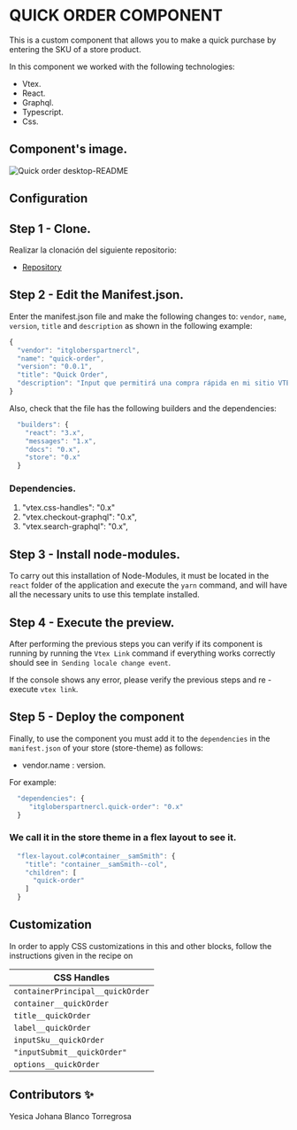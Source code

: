 # QUICK ORDER COMPONENT

This is a custom component that allows you to make a quick purchase by entering the SKU of a store product.

In this component we worked with the following technologies:

- Vtex.
- React.
- Graphql.
- Typescript.
- Css.

## Component's image.

![Quick order desktop-README](https://user-images.githubusercontent.com/87024446/219821711-4fb00083-7abd-4d8d-9737-eeb8badfa373.png)

## Configuration 

## Step 1 - Clone.

Realizar la clonación del siguiente repositorio:
- [Repository](https://github.com/Yesiblato/itgloberspartnercl-quick-order)

## Step 2 - Edit the Manifest.json.

Enter the manifest.json file and make the following changes to: `vendor`, `name`, `version`, `title` and `description`
as shown in the following example:

```js
{
  "vendor": "itgloberspartnercl",
  "name": "quick-order",
  "version": "0.0.1",
  "title": "Quick Order",
  "description": "Input que permitirá una compra rápida en mi sitio VTEX IO"
}
```
Also, check that the file has the following builders and the dependencies:

```js
  "builders": {
    "react": "3.x",
    "messages": "1.x",
    "docs": "0.x",
    "store": "0.x"
  }
```

### Dependencies.

1. "vtex.css-handles": "0.x"
2. "vtex.checkout-graphql": "0.x",
3. "vtex.search-graphql": "0.x", 


## Step 3 - Install node-modules.

To carry out this installation of Node-Modules, it must be located in the `react` folder of the application and execute the `yarn` command, and will have all the necessary units to use this template installed.

## Step 4 - Execute the preview.

After performing the previous steps you can verify if its component is running by running the `Vtex Link` command if everything works correctly should see in` Sending locale change event`.

If the console shows any error, please verify the previous steps and re -execute `vtex link`.

## Step 5 - Deploy the component

Finally, to use the component you must add it to the `dependencies` in the `manifest.json` of your store (store-theme) as follows:

- vendor.name : version. 

For example:
```js
  "dependencies": {
     "itgloberspartnercl.quick-order": "0.x"
  }
```
### We call it in the store theme in a flex layout to see it.
```js
  "flex-layout.col#container__samSmith": {
    "title": "container__samSmith--col",
    "children": [
      "quick-order"
    ]
  }
```

## Customization

In order to apply CSS customizations in this and other blocks, follow the instructions given in the recipe on 

| CSS Handles |
| ----------- | 
| `containerPrincipal__quickOrder` | 
| `container__quickOrder` | 
| `title__quickOrder` | 
| `label__quickOrder` | 
| `inputSku__quickOrder` |
| `"inputSubmit__quickOrder"` | 
| `options__quickOrder` |


## Contributors ✨

Yesica Johana Blanco Torregrosa
